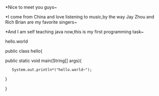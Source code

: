 *Nice to meet you guys~				


*I come from China and love listening to music,by the way Jay Zhou and Rich Brian are my favorite singers~


*And I am self teaching java now,this is my first programming task~



hello.world


public class hello{


   public static void main(String[] args){
			
			
       System.out.println*("hello.world~");
   
   
   }
			
			
   }



